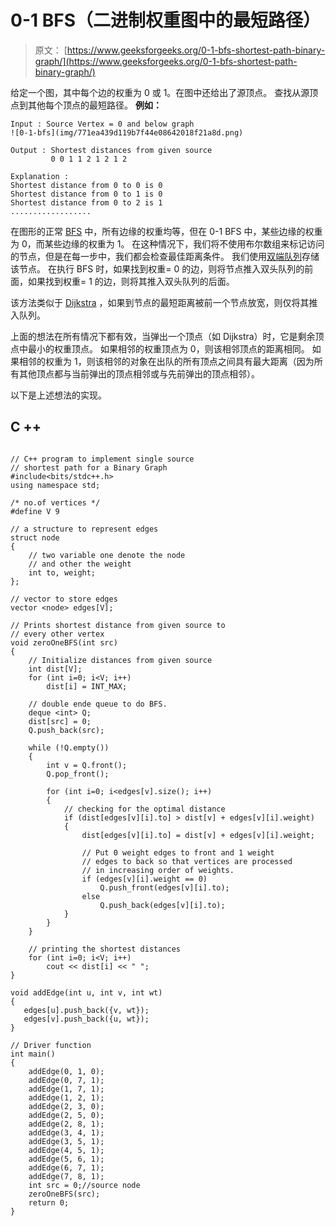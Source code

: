 # 0-1 BFS（二进制权重图中的最短路径）

> 原文： [https://www.geeksforgeeks.org/0-1-bfs-shortest-path-binary-graph/](https://www.geeksforgeeks.org/0-1-bfs-shortest-path-binary-graph/)

给定一个图，其中每个边的权重为 0 或 1。在图中还给出了源顶点。 查找从源顶点到其他每个顶点的最短路径。
**例如：**

```
Input : Source Vertex = 0 and below graph 
![0-1-bfs](img/771ea439d119b7f44e08642018f21a8d.png)

Output : Shortest distances from given source
         0 0 1 1 2 1 2 1 2

Explanation : 
Shortest distance from 0 to 0 is 0
Shortest distance from 0 to 1 is 0
Shortest distance from 0 to 2 is 1
..................

```

在图形的正常 [BFS](https://www.geeksforgeeks.org/breadth-first-traversal-for-a-graph/) 中，所有边缘的权重均等，但在 0-1 BFS 中，某些边缘的权重为 0，而某些边缘的权重为 1。 在这种情况下，我们将不使用布尔数组来标记访问的节点，但是在每一步中，我们都会检查最佳距离条件。 我们使用[双端队列](http://quiz.geeksforgeeks.org/deque-set-1-introduction-applications/)存储该节点。 在执行 BFS 时，如果找到权重= 0 的边，则将节点推入双头队列的前面，如果找到权重= 1 的边，则将其推入双头队列的后面。

该方法类似于 [Dijkstra](https://www.geeksforgeeks.org/greedy-algorithms-set-6-dijkstras-shortest-path-algorithm/) ，如果到节点的最短距离被前一个节点放宽，则仅将其推入队列。

上面的想法在所有情况下都有效，当弹出一个顶点（如 Dijkstra）时，它是剩余顶点中最小的权重顶点。 如果相邻的权重顶点为 0，则该相邻顶点的距离相同。 如果相邻的权重为 1，则该相邻的对象在出队的所有顶点之间具有最大距离（因为所有其他顶点都与当前弹出的顶点相邻或与先前弹出的顶点相邻）。

以下是上述想法的实现。

## C ++

```

// C++ program to implement single source 
// shortest path for a Binary Graph 
#include<bits/stdc++.h> 
using namespace std; 

/* no.of vertices */
#define V 9 

// a structure to represent edges 
struct node 
{ 
    // two variable one denote the node 
    // and other the weight 
    int to, weight; 
}; 

// vector to store edges 
vector <node> edges[V]; 

// Prints shortest distance from given source to 
// every other vertex 
void zeroOneBFS(int src) 
{ 
    // Initialize distances from given source 
    int dist[V]; 
    for (int i=0; i<V; i++) 
        dist[i] = INT_MAX; 

    // double ende queue to do BFS. 
    deque <int> Q; 
    dist[src] = 0; 
    Q.push_back(src); 

    while (!Q.empty()) 
    { 
        int v = Q.front(); 
        Q.pop_front(); 

        for (int i=0; i<edges[v].size(); i++) 
        { 
            // checking for the optimal distance 
            if (dist[edges[v][i].to] > dist[v] + edges[v][i].weight) 
            { 
                dist[edges[v][i].to] = dist[v] + edges[v][i].weight; 

                // Put 0 weight edges to front and 1 weight 
                // edges to back so that vertices are processed 
                // in increasing order of weights. 
                if (edges[v][i].weight == 0) 
                    Q.push_front(edges[v][i].to); 
                else
                    Q.push_back(edges[v][i].to); 
            } 
        } 
    } 

    // printing the shortest distances 
    for (int i=0; i<V; i++) 
        cout << dist[i] << " "; 
} 

void addEdge(int u, int v, int wt) 
{ 
   edges[u].push_back({v, wt}); 
   edges[v].push_back({u, wt}); 
} 

// Driver function 
int main() 
{ 
    addEdge(0, 1, 0); 
    addEdge(0, 7, 1); 
    addEdge(1, 7, 1); 
    addEdge(1, 2, 1); 
    addEdge(2, 3, 0); 
    addEdge(2, 5, 0); 
    addEdge(2, 8, 1); 
    addEdge(3, 4, 1); 
    addEdge(3, 5, 1); 
    addEdge(4, 5, 1); 
    addEdge(5, 6, 1); 
    addEdge(6, 7, 1); 
    addEdge(7, 8, 1); 
    int src = 0;//source node 
    zeroOneBFS(src); 
    return 0; 
} 

```